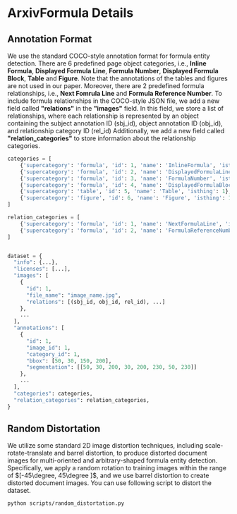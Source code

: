 # ArxivFormula Details

## Annotation Format

We use the standard COCO-style annotation format for formula entity detection. There are 6 predefined page object categories, i.e., **Inline Formula**, **Displayed Formula Line**, **Formula Number**, **Displayed Formula Block**, **Table** and **Figure**. Note that the annotations of the tables and figures are not used in our paper. Moreover, there are 2 predefined formula relationships, i.e., **Next Fomrula Line** and **Formula Reference Number**. To include formula relationships in the COCO-style JSON file, we add a new field called **"relations"** in the **"images"** field. In this field, we store a list of relationships, where each relationship is represented by an object containing the subject annotation ID (sbj_id), object annotation ID (obj_id), and relationship category ID (rel_id) Additionally, we add a new field called **"relation_categories"** to store information about the relationship categories.

```python
categories = [
    {'supercategory': 'formula', 'id': 1, 'name': 'InlineFormula', 'isthing': 1},
    {'supercategory': 'formula', 'id': 2, 'name': 'DisplayedFormulaLine', 'isthing': 1},
    {'supercategory': 'formula', 'id': 3, 'name': 'FormulaNumber', 'isthing': 1},
    {'supercategory': 'formula', 'id': 4, 'name': 'DisplayedFormulaBlock', 'isthing': 1},
    {'supercategory': 'table', 'id': 5, 'name': 'Table', 'isthing': 1},
    {'supercategory': 'figure', 'id': 6, 'name': 'Figure', 'isthing': 1},
]

relation_categories = [
    {'supercategory': 'formula', 'id': 1, 'name': 'NextFormulaLine', 'isthing': 1},
    {'supercategory': 'formula', 'id': 2, 'name': 'FormulaReferenceNumber', 'isthing': 1},
]


dataset = {  
  "info": {...},  
  "licenses": [...],  
  "images": [  
    {  
      "id": 1,  
      "file_name": "image_name.jpg",  
      "relations": [(sbj_id, obj_id, rel_id), ...]  
    },  
    ...  
  ],  
  "annotations": [  
    {  
      "id": 1,  
      "image_id": 1,  
      "category_id": 1,  
      "bbox": [50, 30, 150, 200],
      "segmentation": [[50, 30, 200, 30, 200, 230, 50, 230]]
    },  
    ...  
  ],  
  "categories": categories,
  "relation_categories": relation_categories,
} 
```

## Random Distortation

We utilize some standard 2D image distortion techniques, including scale-rotate-translate and barrel distortion, to produce distorted document images for multi-oriented and arbitrary-shaped formula entity detection. Specifically, we apply a random rotation to training images within the range of $[-45\degree, 45\degree ]$, and we use barrel distortion to create distorted document images. You can use following script to distort the dataset.

```bash
python scripts/random_distortation.py
```